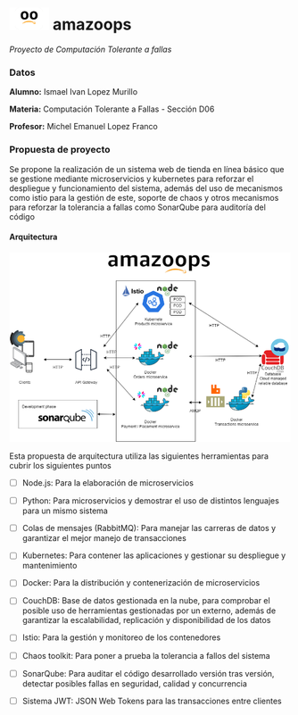 # <img src="./design/assets/logo-face.png" alt="Amazoops logo" style="height: 40px; width: auto"/> amazoops
_Proyecto de Computación Tolerante a fallas_

### Datos
**Alumno:** Ismael Ivan Lopez Murillo

**Materia:** Computación Tolerante a Fallas - Sección D06

**Profesor:** Michel Emanuel Lopez Franco

### Propuesta de proyecto
Se propone la realización de un sistema web de tienda en línea básico que se gestione mediante microservicios y kubernetes para reforzar el despliegue y funcionamiento del sistema, además del uso de mecanismos como istio para la gestión de este, soporte de chaos y otros mecanismos para reforzar la tolerancia a fallas como SonarQube para auditoría del código

#### Arquitectura
![architecture-diagram](./design/architecture-diagram.drawio.png)

Esta propuesta de arquitectura utiliza las siguientes herramientas para cubrir los siguientes puntos
- [ ] Node.js: Para la elaboración de microservicios 
- [ ] Python: Para microservicios y demostrar el uso de distintos lenguajes para un mismo sistema
- [ ] Colas de mensajes (RabbitMQ): Para manejar las carreras de datos y garantizar el mejor manejo de transacciones
- [ ] Kubernetes: Para contener las aplicaciones y gestionar su despliegue y mantenimiento
- [ ] Docker: Para la distribución y contenerización de microservicios 
- [ ] CouchDB: Base de datos gestionada en la nube, para comprobar el posible uso de herramientas gestionadas por un externo, además de garantizar la escalabilidad, replicación y disponibilidad de los datos
- [ ] Istio: Para la gestión y monitoreo de los contenedores
- [ ] Chaos toolkit: Para poner a prueba la tolerancia a fallos del sistema
- [ ] SonarQube: Para auditar el código desarrollado versión tras versión, detectar posibles fallas en seguridad, calidad y concurrencia
- [ ] Sistema JWT: JSON Web Tokens para las transacciones entre clientes
   
